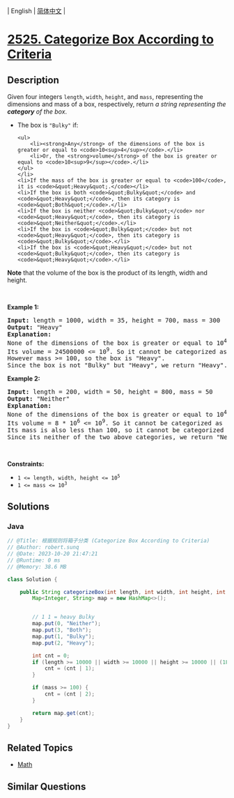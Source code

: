
| English | [简体中文](README.md) |

# [2525. Categorize Box According to Criteria](https://leetcode.cn//problems/categorize-box-according-to-criteria/)

## Description

<p>Given four integers <code>length</code>, <code>width</code>, <code>height</code>, and <code>mass</code>, representing the dimensions and mass of a box, respectively, return <em>a string representing the <strong>category</strong> of the box</em>.</p>

<ul>
	<li>The box is <code>&quot;Bulky&quot;</code> if:

	<ul>
		<li><strong>Any</strong> of the dimensions of the box is greater or equal to <code>10<sup>4</sup></code>.</li>
		<li>Or, the <strong>volume</strong> of the box is greater or equal to <code>10<sup>9</sup></code>.</li>
	</ul>
	</li>
	<li>If the mass of the box is greater or equal to <code>100</code>, it is <code>&quot;Heavy&quot;.</code></li>
	<li>If the box is both <code>&quot;Bulky&quot;</code> and <code>&quot;Heavy&quot;</code>, then its category is <code>&quot;Both&quot;</code>.</li>
	<li>If the box is neither <code>&quot;Bulky&quot;</code> nor <code>&quot;Heavy&quot;</code>, then its category is <code>&quot;Neither&quot;</code>.</li>
	<li>If the box is <code>&quot;Bulky&quot;</code> but not <code>&quot;Heavy&quot;</code>, then its category is <code>&quot;Bulky&quot;</code>.</li>
	<li>If the box is <code>&quot;Heavy&quot;</code> but not <code>&quot;Bulky&quot;</code>, then its category is <code>&quot;Heavy&quot;</code>.</li>
</ul>

<p><strong>Note</strong> that the volume of the box is the product of its length, width and height.</p>

<p>&nbsp;</p>
<p><strong class="example">Example 1:</strong></p>

<pre>
<strong>Input:</strong> length = 1000, width = 35, height = 700, mass = 300
<strong>Output:</strong> &quot;Heavy&quot;
<strong>Explanation:</strong> 
None of the dimensions of the box is greater or equal to 10<sup>4</sup>. 
Its volume = 24500000 &lt;= 10<sup>9</sup>. So it cannot be categorized as &quot;Bulky&quot;.
However mass &gt;= 100, so the box is &quot;Heavy&quot;.
Since the box is not &quot;Bulky&quot; but &quot;Heavy&quot;, we return &quot;Heavy&quot;.</pre>

<p><strong class="example">Example 2:</strong></p>

<pre>
<strong>Input:</strong> length = 200, width = 50, height = 800, mass = 50
<strong>Output:</strong> &quot;Neither&quot;
<strong>Explanation:</strong> 
None of the dimensions of the box is greater or equal to 10<sup>4</sup>.
Its volume = 8 * 10<sup>6</sup> &lt;= 10<sup>9</sup>. So it cannot be categorized as &quot;Bulky&quot;.
Its mass is also less than 100, so it cannot be categorized as &quot;Heavy&quot; either. 
Since its neither of the two above categories, we return &quot;Neither&quot;.</pre>

<p>&nbsp;</p>
<p><strong>Constraints:</strong></p>

<ul>
	<li><code>1 &lt;= length, width, height &lt;= 10<sup>5</sup></code></li>
	<li><code>1 &lt;= mass &lt;= 10<sup>3</sup></code></li>
</ul>


## Solutions


### Java

```Java
// @Title: 根据规则将箱子分类 (Categorize Box According to Criteria)
// @Author: robert.sunq
// @Date: 2023-10-20 21:47:21
// @Runtime: 0 ms
// @Memory: 38.6 MB

class Solution {

    public String categorizeBox(int length, int width, int height, int mass) {
        Map<Integer, String> map = new HashMap<>();


        // 1 1 = heavy Bulky
        map.put(0, "Neither");
        map.put(3, "Both");
        map.put(1, "Bulky");
        map.put(2, "Heavy");

        int cnt = 0;
        if (length >= 10000 || width >= 10000 || height >= 10000 || (1L * length * width * height) >= 1000000000L ) {
            cnt = (cnt | 1);
        }

        if (mass >= 100) {
            cnt = (cnt | 2);
        }

        return map.get(cnt);
    }
}
```



## Related Topics

- [Math](https://leetcode.cn//tag/math)

## Similar Questions


